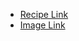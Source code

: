 * [Recipe Link](https://docs.google.com/document/d/19lHTR9P_SG-2Eg9qqyQ3-I0bl6RlUVC9PWIwt1CwzNA/edit?tab=t.0)
* [Image Link](https://photos.app.goo.gl/FEYMwkNRt6oZ4xHA8)
